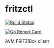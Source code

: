 # fritzctl

[![Build Status](https://travis-ci.org/bpicode/fritzctl.svg)](https://travis-ci.org/bpicode/fritzctl.svg)

[![Go Report Card](https://goreportcard.com/badge/github.com/bpicode/fritzctl)](https://goreportcard.com/report/github.com/bpicode/fritzctl)

AVM FRITZ!Box client
